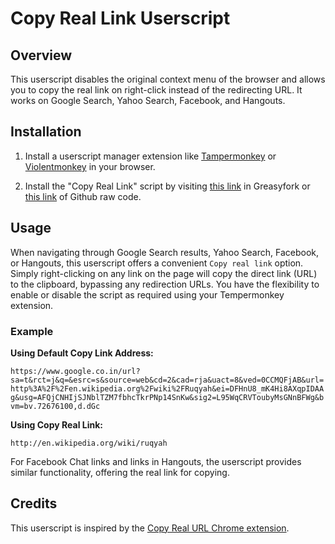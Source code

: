 # Copy Real Link Userscript

## Overview

This userscript disables the original context menu of the browser and allows you to copy the real link on right-click instead of the redirecting URL. It works on Google Search, Yahoo Search, Facebook, and Hangouts.

## Installation

1. Install a userscript manager extension like [Tampermonkey](https://www.tampermonkey.net/) or [Violentmonkey](https://violentmonkey.github.io/) in your browser.

2. Install the "Copy Real Link" script by visiting [this link](https://greasyfork.org/en/scripts/482987-copy-real-link) in Greasyfork or [this link](https://github.com/almahmudbd/copy-real-url/raw/main/copy-real-link.user.js) of Github raw code.

## Usage

When navigating through Google Search results, Yahoo Search, Facebook, or Hangouts, this userscript offers a convenient `Copy real link` option. Simply right-clicking on any link on the page will copy the direct link (URL) to the clipboard, bypassing any redirection URLs. You have the flexibility to enable or disable the script as required using your Tempermonkey extension.

### Example

**Using Default Copy Link Address:**

``https://www.google.co.in/url?sa=t&rct=j&q=&esrc=s&source=web&cd=2&cad=rja&uact=8&ved=0CCMQFjAB&url=http%3A%2F%2Fen.wikipedia.org%2Fwiki%2FRuqyah&ei=DFHnU8_mK4Hi8AXqpIDAAg&usg=AFQjCNHIjSJNblTZM7fbhcTkrPNp14SnKw&sig2=L95WqCRVToubyMsGNnBFWg&bvm=bv.72676100,d.dGc``


**Using Copy Real Link:**

``http://en.wikipedia.org/wiki/ruqyah``


For Facebook Chat links and links in Hangouts, the userscript provides similar functionality, offering the real link for copying.

## Credits

This userscript is inspired by the [Copy Real URL Chrome extension](https://chromewebstore.google.com/detail/copy-real-url/opelelcojgjgddbfhlolihhdmjodmjdf?hl=en-GB).
